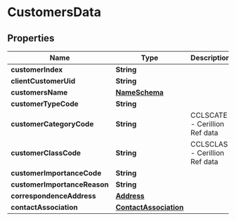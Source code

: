 
# CustomersData

## Properties
Name | Type | Description | Notes
------------ | ------------- | ------------- | -------------
**customerIndex** | **String** |  | 
**clientCustomerUid** | **String** |  | 
**customersName** | [**NameSchema**](NameSchema.md) |  | 
**customerTypeCode** | **String** |  | 
**customerCategoryCode** | **String** | CCLSCATE - Cerillion Ref data | 
**customerClassCode** | **String** | CCLSCLAS - Cerillion Ref data | 
**customerImportanceCode** | **String** |  |  [optional]
**customerImportanceReason** | **String** |  |  [optional]
**correspondenceAddress** | [**Address**](Address.md) |  | 
**contactAssociation** | [**ContactAssociation**](ContactAssociation.md) |  | 



